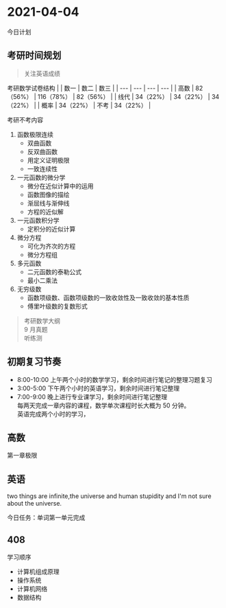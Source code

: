 # 2021-04-04

今日计划

## 考研时间规划

> 关注英语成绩

考研数学试卷结构
| | 数一 | 数二 | 数三 |
| --- | --- | --- | --- |
| 高数 | 82（56%） | 116（78%） | 82（56%） |
| 线代 | 34（22%） | 34（22%） | 34（22%） |
| 概率 | 34（22%） | 不考 | 34（22%） |

考研不考内容

1. 函数极限连续
   - 双曲函数
   - 反双曲函数
   - 用定义证明极限
   - 一致连续性
2. 一元函数的微分学
   - 微分在近似计算中的运用
   - 函数图像的描绘
   - 渐屈线与渐伸线
   - 方程的近似解
3. 一元函数积分学
   - 定积分的近似计算
4. 微分方程
   - 可化为齐次的方程
   - 微分方程组
5. 多元函数
   - 二元函数的泰勒公式
   - 最小二乘法
6. 无穷级数
   - 函数项级数、函数项级数的一致收敛性及一致收敛的基本性质
   - 傅里叶级数的复数形式

> 考研数学大纲  
> 9 月真题  
> 听练测

## 初期复习节奏

- 8:00-10:00 上午两个小时的数学学习，剩余时间进行笔记的整理习题复习
- 3:00-5:00 下午两个小时的英语学习，剩余时间进行笔记整理
- 7:00-9:00 晚上进行专业课学习，剩余时间进行笔记整理  
  每两天完成一章内容的课程，数学单次课程时长大概为 50 分钟。  
  英语完成两个小时的学习，

## 高数

第一章极限

## 英语

two things are infinite,the universe and human stupidity and I'm not sure about the universe.

今日任务：单词第一单元完成

## 408

学习顺序

- 计算机组成原理
- 操作系统
- 计算机网络
- 数据结构
